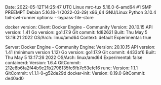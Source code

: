 Date: 2022-05-12T14:25:47 UTC
Linux mrc-tux 5.16.0-6-amd64 #1 SMP PREEMPT Debian 5.16.18-1 (2022-03-29) x86_64 GNU/Linux
Python 3.10.4
toil-cwl-runner options: --bypass-file-store

docker version:
Client: Docker Engine - Community
 Version:           20.10.15
 API version:       1.41
 Go version:        go1.17.9
 Git commit:        fd82621
 Built:             Thu May  5 13:19:21 2022
 OS/Arch:           linux/amd64
 Context:           default
 Experimental:      true

Server: Docker Engine - Community
 Engine:
  Version:          20.10.15
  API version:      1.41 (minimum version 1.12)
  Go version:       go1.17.9
  Git commit:       4433bf6
  Built:            Thu May  5 13:17:26 2022
  OS/Arch:          linux/amd64
  Experimental:     false
 containerd:
  Version:          1.6.4
  GitCommit:        212e8b6fa2f44b9c21b2798135fc6fb7c53efc16
 runc:
  Version:          1.1.1
  GitCommit:        v1.1.1-0-g52de29d
 docker-init:
  Version:          0.19.0
  GitCommit:        de40ad0
